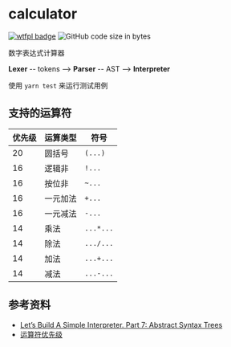 # calculator

[![wtfpl badge](https://img.shields.io/github/license/wu-yu-xuan/calculator)](https://github.com/wu-yu-xuan/calculator/blob/master/LICENSE)
![GitHub code size in bytes](https://img.shields.io/github/languages/code-size/wu-yu-xuan/calculator)

数字表达式计算器

**Lexer** -- tokens --> **Parser** -- AST --> **Interpreter**

使用 `yarn test` 来运行测试用例

## 支持的运算符

| 优先级 | 运算类型 | 符号      |
| ------ | -------- | --------- |
| 20     | 圆括号   | `(...)`   |
| 16     | 逻辑非   | `!...`    |
| 16     | 按位非   | `~...`    |
| 16     | 一元加法 | `+...`    |
| 16     | 一元减法 | `-...`    |
| 14     | 乘法     | `...*...` |
| 14     | 除法     | `.../...` |
| 14     | 加法     | `...+...` |
| 14     | 减法     | `...-...` |

## 参考资料

- [Let’s Build A Simple Interpreter. Part 7: Abstract Syntax Trees](https://ruslanspivak.com/lsbasi-part7/)
- [运算符优先级](https://developer.mozilla.org/zh-CN/docs/Web/JavaScript/Reference/Operators/Operator_Precedence)
